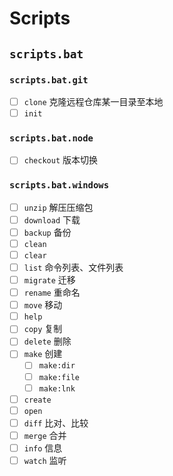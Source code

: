 # Scripts

## `scripts.bat`

### `scripts.bat.git`

- [ ] `clone` 克隆远程仓库某一目录至本地
- [ ] `init`

### `scripts.bat.node`

- [ ] `checkout` 版本切换

### `scripts.bat.windows`

- [ ] `unzip` 解压压缩包
- [ ] `download` 下载
- [ ] `backup` 备份
- [ ] `clean`
- [ ] `clear`
- [ ] `list` 命令列表、文件列表
- [ ] `migrate` 迁移
- [ ] `rename` 重命名
- [ ] `move` 移动
- [ ] `help`
- [ ] `copy` 复制
- [ ] `delete` 删除
- [ ] `make` 创建
  - [ ] `make:dir`
  - [ ] `make:file`
  - [ ] `make:lnk`
- [ ] `create`
- [ ] `open`
- [ ] `diff` 比对、比较
- [ ] `merge` 合并
- [ ] `info` 信息
- [ ] `watch` 监听
